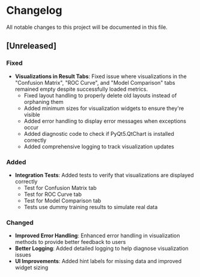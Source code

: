 # Changelog

All notable changes to this project will be documented in this file.

## [Unreleased]

### Fixed

- **Visualizations in Result Tabs**: Fixed issue where visualizations in the "Confusion Matrix", "ROC Curve", and "Model Comparison" tabs remained empty despite successfully loaded metrics.
  - Fixed layout handling to properly delete old layouts instead of orphaning them
  - Added minimum sizes for visualization widgets to ensure they're visible
  - Added error handling to display error messages when exceptions occur
  - Added diagnostic code to check if PyQt5.QtChart is installed correctly
  - Added comprehensive logging to track visualization updates

### Added

- **Integration Tests**: Added tests to verify that visualizations are displayed correctly
  - Test for Confusion Matrix tab
  - Test for ROC Curve tab
  - Test for Model Comparison tab
  - Tests use dummy training results to simulate real data

### Changed

- **Improved Error Handling**: Enhanced error handling in visualization methods to provide better feedback to users
- **Better Logging**: Added detailed logging to help diagnose visualization issues
- **UI Improvements**: Added hint labels for missing data and improved widget sizing